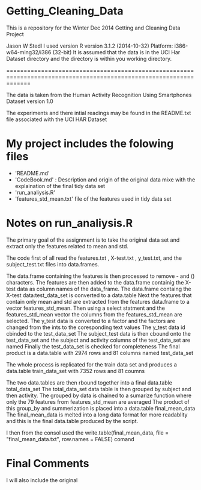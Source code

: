 Getting_Cleaning_Data
=====================

This is a repository for the Winter Dec 2014 Getting and Cleaning Data Project

Jason W Stedl
I used version R version 3.1.2 (2014-10-32)
Platform: i386-w64-ming32/i386 (32-bit)
It is assumed that the data is in the UCI Har Dataset directory and the directory is within you working directory.

===================================================================================================================

The data is taken from the Human Activity Recognition Using Smartphones Dataset version 1.0

The experiments and there intial readings may be found  in the README.txt file associated with the  UCI HAR Dataset

My project includes the folowing files
=======================================
- 'README.md'
- 'CodeBook.md' : Description and origin of the original data mixe with the explaination of the final tidy data set
- 'run_analiysis.R'
- 'features_std_mean.txt' file of the features used in tidy data set

Notes on run_analiysis.R
============================
The primary goal of the assignment is to take the original data set and extract only the features related to mean and std.

The code first of all read the features.txt , X-test.txt , y_test.txt, and the subject_test.txt files into data.frames.

The data.frame containing the features is then processed to remove - and () characters. 
The features are then added to the data.frame containig the X-test data as column names of the data_frame.
The data.frame containg the X-test data:test_data_set is converted to a data.table
Next the features that contain only mean and std are extracted from the features data.frame to a vector   features_std_mean.
Then using a select statment and the features_std_mean vector the columns from the features_std_mean are selected.
The y_test data is converted to a factor and the factors are changed from the ints to the coresponding text values
The y_test data id cbinded to the test_data_set
The subject_test data is then cbound onto the test_data_set and the subject and activity columns of the test_data_set
are named
Finally the test_data_set is checked for completeness
The final product is a data.table with 2974 rows and 81 columns named test_data_set 

The whole process is replicated for the train data set and produces a data.table train_data_set with 7352 rows and 81 coumns

The two data.tables are then rbound together into a final data.table total_data_set
The total_data_set data table is then grouped by subject and then activity.
The grouped by data is chained to a sumarize function where only the 79 features from features_std_mean are averaged
The product of this group_by and summerization is placed into a data.table final_mean_data
The final_mean_data is melted into a long data format for more readablity and this is the final data.table produced by the script.

I then from the consol used the write.table(final_mean_data, file = "final_mean_data.txt", row.names = FALSE) comand


Final Comments
=================
I will also include the original 






